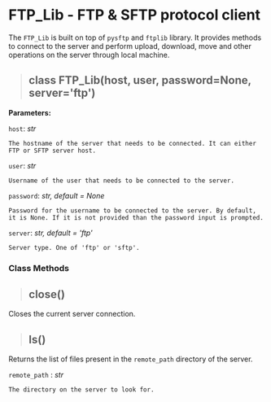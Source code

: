 # FTP_Lib - FTP & SFTP protocol client

The `FTP_Lib` is built on top of `pysftp` and `ftplib` library. It provides methods to connect to the server and perform upload, download, move and other operations on the server through local machine.

> ## class FTP_Lib(host, user, password=None, server='ftp')


**Parameters:**

`host`: _str_
    
    The hostname of the server that needs to be connected. It can either FTP or SFTP server host.

`user`: _str_

    Username of the user that needs to be connected to the server.

`password`: _str, default = None_

    Password for the username to be connected to the server. By default, it is None. If it is not provided than the password input is prompted.

`server`: _str, default = 'ftp'_

    Server type. One of 'ftp' or 'sftp'.


### Class Methods

> ## close()

Closes the current server connection.

> ## ls()

Returns the list of files present in the `remote_path` directory of the server.

`remote_path` : _str_
    
    The directory on the server to look for.
